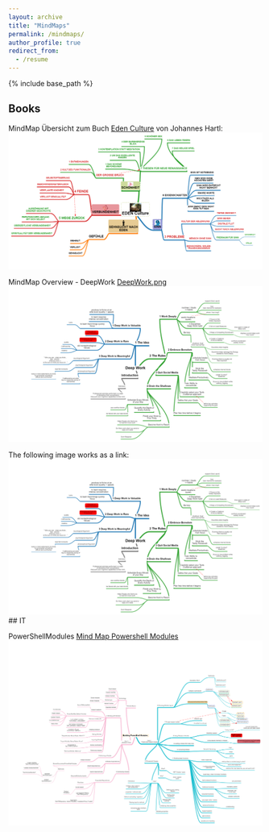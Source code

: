 ```yaml
---
layout: archive
title: "MindMaps"
permalink: /mindmaps/
author_profile: true
redirect_from:
  - /resume
---
```


{% include base_path %}
## Books

MindMap Übersicht zum Buch [Eden Culture](https://www.amazon.de/Eden-Culture-%C3%96kologie-Herzens-Morgen/dp/3451033089) von Johannes Hartl: 
<a href="https://nasan.ch/images/edenculture.png">
         <img alt="DeepWork" src="/images/edenculture.png">
      </a>

MindMap Overview - DeepWork 
[DeepWork.png](/images/DeepWork.png)  
![DeepWork.png](/images/DeepWork.png)  

 <body>
      The following image works as a link:<br>
<a href="https://nasan.ch/images/DeepWork.png">
         <img alt="DeepWork" src="/images/DeepWork.png">
      </a>
  </body>
## IT 

PowerShellModules
[Mind Map Powershell Modules](/images/PowerShellModules.png)  
![Mind Map Powershell Modules](/images/PowerShellModules.png)  
